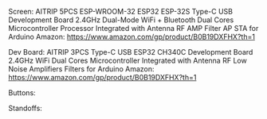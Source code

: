 Screen: AITRIP 5PCS ESP-WROOM-32 ESP32 ESP-32S Type-C USB Development Board 2.4GHz Dual-Mode WiFi + Bluetooth Dual Cores Microcontroller Processor Integrated with Antenna RF AMP Filter AP STA for Arduino
Amazon: https://www.amazon.com/gp/product/B0B19DXFHX?th=1

Dev Board: AITRIP 3PCS Type-C USB ESP32 CH340C Development Board 2.4GHz WiFi Dual Cores Microcontroller Integrated with Antenna RF Low Noise Amplifiers Filters for Arduino
Amazon: https://www.amazon.com/gp/product/B0B19DXFHX?th=1

Buttons:

Standoffs:


